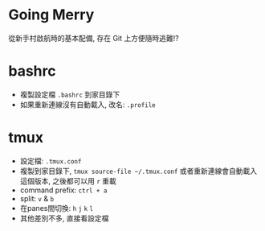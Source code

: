 # Going Merry

從新手村啟航時的基本配備, 存在 Git 上方便隨時逃難!?

# bashrc

- 複製設定檔 `.bashrc` 到家目錄下
- 如果重新連線沒有自動載入, 改名: `.profile`

# tmux

- 設定檔: `.tmux.conf`
- 複製到家目錄下, `tmux source-file ~/.tmux.conf` 或者重新連線會自動載入這個版本, 之後都可以用 `r` 重載
- command prefix: `ctrl + a`
- split: `v` & `b`
- 在panes間切換: `h` `j` `k` `l`
- 其他差別不多, 直接看設定檔
